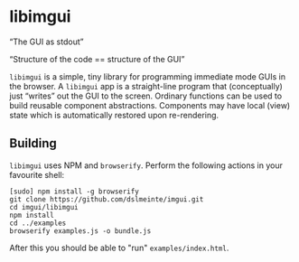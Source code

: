 # libimgui

 “The GUI as stdout”

 “Structure of the code == structure of the GUI”

`libimgui` is a simple, tiny library for programming immediate mode GUIs in the browser.
A `libimgui` app is a straight-line program that (conceptually) just “writes” out the GUI to the screen.
Ordinary functions can be used to build reusable component abstractions.
Components may have local (view) state which is automatically restored upon re-rendering. 


## Building

`libimgui` uses NPM and `browserify`.
Perform the following actions in your favourite shell:

```
[sudo] npm install -g browserify
git clone https://github.com/dslmeinte/imgui.git
cd imgui/libimgui
npm install
cd ../examples
browserify examples.js -o bundle.js
```

After this you should be able to "run" `examples/index.html`.

